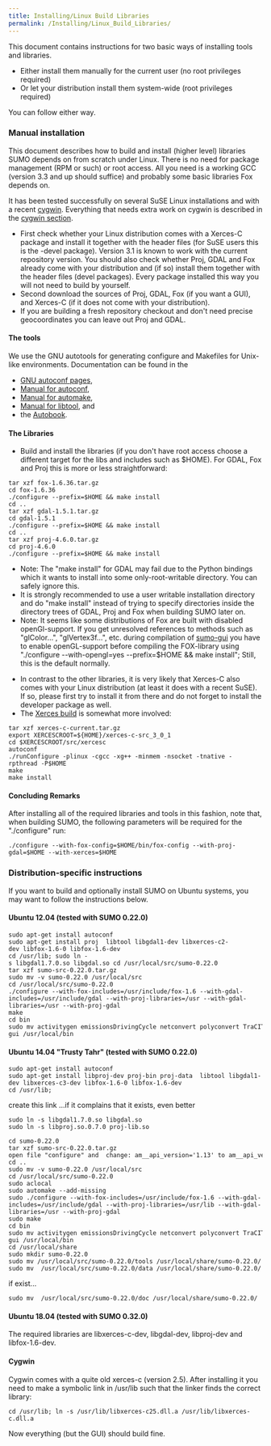 ```yaml
---
title: Installing/Linux Build Libraries
permalink: /Installing/Linux_Build_Libraries/
---
```


This document contains instructions for two basic ways of installing
tools and libraries.

- Either install them manually for the current user (no root
  privileges required)
- Or let your distribution install them system-wide (root privileges
  required)

You can follow either way.

### Manual installation

This document describes how to build and install (higher level)
libraries SUMO depends on from scratch under Linux. There is no need for
package management (RPM or such) or root access. All you need is a
working GCC (version 3.3 and up should suffice) and probably some basic
libraries Fox depends on.

It has been tested successfully on several SuSE Linux installations and
with a recent [cygwin](http://www.cygwin.org). Everything that needs
extra work on cygwin is described in the [cygwin
section](#cygwin).

- First check whether your Linux distribution comes with a Xerces-C
  package and install it together with the header files (for SuSE
  users this is the -devel package). Version 3.1 is known to work with
  the current repository version. You should also check whether Proj,
  GDAL and Fox already come with your distribution and (if so) install
  them together with the header files (devel packages). Every package
  installed this way you will not need to build by yourself.
- Second download the sources of Proj, GDAL, Fox (if you want a GUI),
  and Xerces-C (if it does not come with your distribution).
- If you are building a fresh repository checkout and don't need
  precise geocoordinates you can leave out Proj and GDAL.

#### The tools

We use the GNU autotools for generating configure and Makefiles for
Unix-like environments. Documentation can be found in the

- [GNU autoconf pages](http://www.gnu.org/software/autoconf/),
- [Manual for autoconf](http://www.gnu.org/software/autoconf/manual/),
- [Manual for
  automake](https://www.gnu.org/software/automake/),
- [Manual for
  libtool](https://www.gnu.org/software/libtool/manual/libtool.html), and
- the
  [Autobook](http://sources.redhat.com/autobook/autobook/autobook_toc.html).

#### The Libraries

- Build and install the libraries (if you don't have root access
  choose a different target for the libs and includes such as $HOME).
  For GDAL, Fox and Proj this is more or less straightforward:

```
tar xzf fox-1.6.36.tar.gz
cd fox-1.6.36
./configure --prefix=$HOME && make install
cd ..
tar xzf gdal-1.5.1.tar.gz
cd gdal-1.5.1
./configure --prefix=$HOME && make install
cd ..
tar xzf proj-4.6.0.tar.gz
cd proj-4.6.0
./configure --prefix=$HOME && make install
```

- Note: The "make install" for GDAL may fail due to the Python
  bindings which it wants to install into some only-root-writable
  directory. You can safely ignore this.
- It is strongly recommended to use a user writable installation
  directory and do "make install" instead of trying to specify
  directories inside the directory trees of GDAL, Proj and Fox when
  building SUMO later on.
- Note: It seems like some distributions of Fox are built with
  disabled openGl-support. If you get unresolved references to methods
  such as "glColor...", "glVertex3f...", etc. during compilation of
  [sumo-gui](../sumo-gui.md) you have to enable openGL-support
  before compiling the FOX-library using "./configure
  --with-opengl=yes --prefix=$HOME && make install"; Still, this is
  the default normally.

<!-- end list -->

- In contrast to the other libraries, it is very likely that Xerces-C
  also comes with your Linux distribution (at least it does with a
  recent SuSE). If so, please first try to install it from there and
  do not forget to install the developer package as well.
- The [Xerces
  build](http://xerces.apache.org/xerces-c/build-3.html) is
  somewhat more involved:

```
tar xzf xerces-c-current.tar.gz
export XERCESCROOT=${HOME}/xerces-c-src_3_0_1
cd $XERCESCROOT/src/xercesc
autoconf
./runConfigure -plinux -cgcc -xg++ -minmem -nsocket -tnative -rpthread -P$HOME
make
make install
```

#### Concluding Remarks

After installing all of the required libraries and tools in this
fashion, note that, when building SUMO, the following parameters will be
required for the "./configure" run:

```
./configure --with-fox-config=$HOME/bin/fox-config --with-proj-gdal=$HOME --with-xerces=$HOME
```

### Distribution-specific instructions

If you want to build and optionally install SUMO on Ubuntu systems, you
may want to follow the instructions below.

#### Ubuntu 12.04 (tested with SUMO 0.22.0)

```
sudo apt-get install autoconf
sudo apt-get install proj  libtool libgdal1-dev libxerces-c2-dev libfox-1.6-0 libfox-1.6-dev
cd /usr/lib; sudo ln -s libgdal1.7.0.so libgdal.so cd /usr/local/src/sumo-0.22.0
tar xzf sumo-src-0.22.0.tar.gz
sudo mv -v sumo-0.22.0 /usr/local/src
cd /usr/local/src/sumo-0.22.0
./configure --with-fox-includes=/usr/include/fox-1.6 --with-gdal-includes=/usr/include/gdal --with-proj-libraries=/usr --with-gdal-libraries=/usr --with-proj-gdal
make
cd bin
sudo mv activitygen emissionsDrivingCycle netconvert polyconvert TraCITestClient dfrouter emissionsMap netgenerate  sumo duarouter jtrrouter od2trips sumo-gui /usr/local/bin
```

#### Ubuntu 14.04 "Trusty Tahr" (tested with SUMO 0.22.0)

```
sudo apt-get install autoconf
sudo apt-get install libproj-dev proj-bin proj-data  libtool libgdal1-dev libxerces-c3-dev libfox-1.6-0 libfox-1.6-dev
cd /usr/lib;
```

create this link ...if it complains that it exists, even better

```
sudo ln -s libgdal1.7.0.so libgdal.so
sudo ln -s libproj.so.0.7.0 proj-lib.so
```

```
cd sumo-0.22.0
tar xzf sumo-src-0.22.0.tar.gz
open file "configure" and  change: am__api_version='1.13' to am__api_version='1.14'
cd ..
sudo mv -v sumo-0.22.0 /usr/local/src
cd /usr/local/src/sumo-0.22.0
sudo aclocal
sudo automake --add-missing
sudo ./configure --with-fox-includes=/usr/include/fox-1.6 --with-gdal-includes=/usr/include/gdal --with-proj-libraries=/usr/lib --with-gdal-libraries=/usr --with-proj-gdal
sudo make
cd bin
sudo mv activitygen emissionsDrivingCycle netconvert polyconvert TraCITestClient dfrouter emissionsMap netgenerate  sumo duarouter jtrrouter od2trips sumo-gui /usr/local/bin
cd /usr/local/share
sudo mkdir sumo-0.22.0
sudo mv /usr/local/src/sumo-0.22.0/tools /usr/local/share/sumo-0.22.0/
sudo mv  /usr/local/src/sumo-0.22.0/data /usr/local/share/sumo-0.22.0/
```

if exist...

```
sudo mv  /usr/local/src/sumo-0.22.0/doc /usr/local/share/sumo-0.22.0/
```

#### Ubuntu 18.04 (tested with SUMO 0.32.0)

The required libraries are libxerces-c-dev, libgdal-dev, libproj-dev and
libfox-1.6-dev.

#### Cygwin

Cygwin comes with a quite old xerces-c (version 2.5). After installing
it you need to make a symbolic link in /usr/lib such that the linker
finds the correct library:

```
cd /usr/lib; ln -s /usr/lib/libxerces-c25.dll.a /usr/lib/libxerces-c.dll.a
```

Now everything (but the GUI) should build fine.
